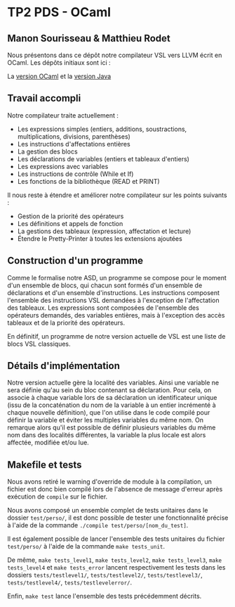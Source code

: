 # TP2 PDS - OCaml

## Manon Sourisseau & Matthieu Rodet

Nous présentons dans ce dépôt notre compilateur VSL vers LLVM écrit en OCaml.
Les dépôts initiaux sont ici :

La [version OCaml](https://gitlab.istic.univ-rennes1.fr/cferry/PDS-TP2-ocaml)
et la
[version Java](https://gitlab.istic.univ-rennes1.fr/cferry/PDS-TP2-java.git)

## Travail accompli

Notre compilateur traite actuellement :

* Les expressions simples (entiers, additions, soustractions, multiplications, divisions, parenthèses)
* Les instructions d'affectations entières
* La gestion des blocs
* Les déclarations de variables (entiers et tableaux d'entiers)
* Les expressions avec variables
* Les instructions de contrôle (While et If)
* Les fonctions de la bibliothèque (READ et PRINT)

Il nous reste à étendre et améliorer notre compilateur sur les points suivants :

* Gestion de la priorité des opérateurs
* Les définitions et appels de fonction
* La gestions des tableaux (expression, affectation et lecture)
* Étendre le Pretty-Printer à toutes les extensions ajoutées

## Construction d'un programme

Comme le formalise notre ASD, un programme se compose pour le moment d'un ensemble de blocs, qui chacun sont formés d'un ensemble de déclarations et d'un ensemble d'instructions. Les instructions composent l'ensemble des instructions VSL demandées à l'exception de l'affectation des tableaux. Les expressions sont composées de l'ensemble des opérateurs demandés, des variables entières, mais à l'exception des accès tableaux et de la priorité des opérateurs.

En définitif, un programme de notre version actuelle de VSL est une liste de blocs VSL classiques.

## Détails d'implémentation

Notre version actuelle gère la localité des variables. Ainsi une variable ne sera définie qu'au sein du bloc contenant sa déclaration. Pour cela, on associe à chaque variable lors de sa déclaration un identificateur unique (issu de la concaténation du nom de la variable à un entier incrémenté à chaque nouvelle définition), que l'on utilise dans le code compilé pour définir la variable et éviter les multiples variables du même nom. On remarque alors qu'il est possible de définir plusieurs variables du même nom dans des localités différentes, la variable la plus locale est alors affectée, modifiée et/ou lue.

## Makefile et tests

Nous avons retiré le warning d'override de module à la compilation, un fichier est donc bien compilé lors de l'absence de message d'erreur après exécution de `compile` sur le fichier.

Nous avons composé un ensemble complet de tests unitaires dans le dossier `test/perso/`, il est donc possible de tester une fonctionnalité précise à l'aide de la commande `./compile test/perso/[nom_du_test]`.

Il est également possible de lancer l'ensemble des tests unitaires du fichier `test/perso/` à l'aide de la commande `make tests_unit`.

De même, `make tests_level1`, `make tests_level2`, `make tests_level3`, `make tests_level4` et  `make tests_error` lancent respectivement les tests dans les dossiers `tests/testlevel1/`, `tests/testlevel2/`, `tests/testlevel3/`, `tests/testlevel4/`, `tests/testlevelerror/`.

Enfin, `make test` lance l'ensemble des tests précédemment décrits.
